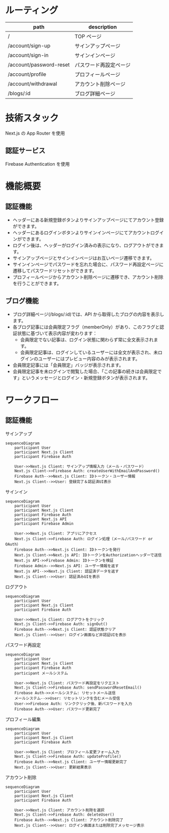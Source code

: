 # ルーティング

| path                    | description            |
| ----------------------- | ---------------------- |
| /                       | TOP ページ             |
| /account/sign-up        | サインアップページ     |
| /account/sign-in        | サインインページ       |
| /account/password-reset | パスワード再設定ページ |
| /account/profile        | プロフィールページ     |
| /account/withdrawal     | アカウント削除ページ   |
| /blogs/:id              | ブログ詳細ページ       |

# 技術スタック

Next.js の App Router を使用

## 認証サービス

Firebase Authentication を使用

# 機能概要

## 認証機能

- ヘッダーにある新規登録ボタンよりサインアップページにてアカウント登録ができます。
- ヘッダーにあるログインボタンよりサインインページにてアカウントログインができます。
- ログイン後は、ヘッダーがログイン済みの表示になり、ログアウトができます。
- サインアップページとサインインページはお互いページ遷移できます。
- サインインページでパスワードを忘れた場合に、パスワード再設定ページに遷移してパスワードリセットができます。
- プロフィールページからアカウント削除ページに遷移でき、アカウント削除を行うことができます。

## ブログ機能

- ブログ詳細ページ(/blogs/:id)では、API から取得したブログの内容を表示します。
- 各ブログ記事には会員限定フラグ（memberOnly）があり、このフラグと認証状態に基づいて表示内容が変わります：
  - 会員限定でない記事は、ログイン状態に関わらず常に全文表示されます。
  - 会員限定記事は、ログインしているユーザーには全文が表示され、未ログインのユーザーにはプレビュー内容のみが表示されます。
- 会員限定記事には「会員限定」バッジが表示されます。
- 会員限定記事を未ログインで閲覧した場合、「この記事の続きは会員限定です」というメッセージとログイン・新規登録ボタンが表示されます。

# ワークフロー

## 認証機能

サインアップ

```mermaid
sequenceDiagram
    participant User
    participant Next.js Client
    participant Firebase Auth

    User->>Next.js Client: サインアップ情報入力（メール・パスワード）
    Next.js Client->>Firebase Auth: createUserWithEmailAndPassword()
    Firebase Auth-->>Next.js Client: IDトークン・ユーザー情報
    Next.js Client-->>User: 登録完了＆認証済UI表示
```

サインイン

```mermaid
sequenceDiagram
    participant User
    participant Next.js Client
    participant Firebase Auth
    participant Next.js API
    participant Firebase Admin

    User->>Next.js Client: アプリにアクセス
    Next.js Client->>Firebase Auth: ログイン処理（メール/パスワード or OAuth）
    Firebase Auth-->>Next.js Client: IDトークンを発行
    Next.js Client->>Next.js API: IDトークンをAuthorizationヘッダーで送信
    Next.js API->>Firebase Admin: IDトークンを検証
    Firebase Admin-->>Next.js API: ユーザー情報を返す
    Next.js API-->>Next.js Client: 認証済データを返す
    Next.js Client-->>User: 認証済みUIを表示
```

ログアウト

```mermaid
sequenceDiagram
    participant User
    participant Next.js Client
    participant Firebase Auth

    User->>Next.js Client: ログアウトをクリック
    Next.js Client->>Firebase Auth: signOut()
    Firebase Auth-->>Next.js Client: 認証状態クリア
    Next.js Client-->>User: ログイン画面など非認証UIを表示
```

パスワード再設定

```mermaid
sequenceDiagram
    participant User
    participant Next.js Client
    participant Firebase Auth
    participant メールシステム

    User->>Next.js Client: パスワード再設定をリクエスト
    Next.js Client->>Firebase Auth: sendPasswordResetEmail()
    Firebase Auth->>メールシステム: リセットメール送信
    メールシステム-->>User: リセットリンクを含むメール受信
    User->>Firebase Auth: リンククリック後、新パスワードを入力
    Firebase Auth-->>User: パスワード更新完了
```

プロフィール編集

```mermaid
sequenceDiagram
    participant User
    participant Next.js Client
    participant Firebase Auth

    User->>Next.js Client: プロフィール変更フォーム入力
    Next.js Client->>Firebase Auth: updateProfile()
    Firebase Auth-->>Next.js Client: ユーザー情報更新完了
    Next.js Client-->>User: 更新結果表示
```

アカウント削除

```mermaid
sequenceDiagram
    participant User
    participant Next.js Client
    participant Firebase Auth

    User->>Next.js Client: アカウント削除を選択
    Next.js Client->>Firebase Auth: deleteUser()
    Firebase Auth-->>Next.js Client: アカウント削除完了
    Next.js Client-->>User: ログイン画面または削除完了メッセージ表示
```
